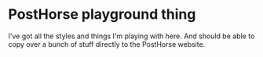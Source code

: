 # PostHorse playground thing

I've got all the styles and things I'm playing with here. And should be able to copy over a bunch of stuff directly to the PostHorse website.

 
